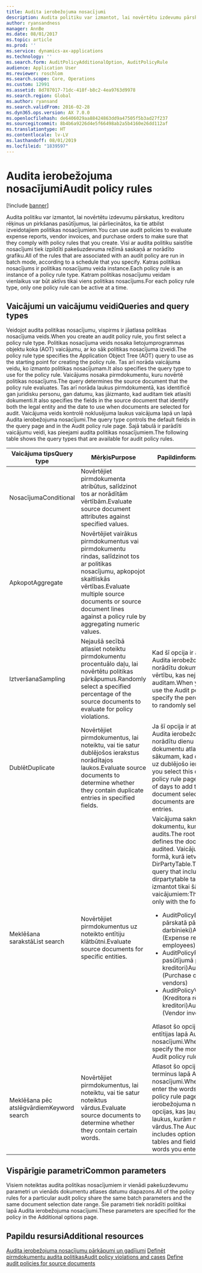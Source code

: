 ```yaml
---
title: Audita ierobežojuma nosacījumi
description: Audita politiku var izmantot, lai novērtētu izdevumu pārskatus, kreditoru rēķinus un pirkšanas pasūtījumus, lai pārliecinātos, ka tie atbilst izveidotajiem politikas nosacījumiem. Visi ar audita politiku saistītie nosacījumi tiek izpildīti pakešuzdevuma režīmā saskaņā ar norādīto grafiku.  Katras politikas nosacījums ir politikas nosacījumu veida instance. Katram politikas nosacījumu veidam vienlaikus var būt aktīvs tikai viens politikas nosacījums.
author: ryansandness
manager: AnnBe
ms.date: 08/01/2017
ms.topic: article
ms.prod: ''
ms.service: dynamics-ax-applications
ms.technology: ''
ms.search.form: AuditPolicyAdditionalOption, AuditPolicyRule
audience: Application User
ms.reviewer: roschlom
ms.search.scope: Core, Operations
ms.custom: 12991
ms.assetid: 8d787017-71dc-418f-b8c2-4ea9763d9978
ms.search.region: Global
ms.author: ryansand
ms.search.validFrom: 2016-02-28
ms.dyn365.ops.version: AX 7.0.0
ms.openlocfilehash: de6406029aa88424863dd9a47505f5b3ad27f237
ms.sourcegitcommit: 8b4b6a9226d4e5f66498ab2a5b4160e26dd112af
ms.translationtype: HT
ms.contentlocale: lv-LV
ms.lasthandoff: 08/01/2019
ms.locfileid: "1839597"
---
```

# <a name="audit-policy-rules"></a><span data-ttu-id="cb494-106">Audita ierobežojuma nosacījumi</span><span class="sxs-lookup"><span data-stu-id="cb494-106">Audit policy rules</span></span>

[!include [banner](../includes/banner.md)]

<span data-ttu-id="cb494-107">Audita politiku var izmantot, lai novērtētu izdevumu pārskatus, kreditoru rēķinus un pirkšanas pasūtījumus, lai pārliecinātos, ka tie atbilst izveidotajiem politikas nosacījumiem.</span><span class="sxs-lookup"><span data-stu-id="cb494-107">You can use audit policies to evaluate expense reports, vendor invoices, and purchase orders to make sure that they comply with policy rules that you create.</span></span> <span data-ttu-id="cb494-108">Visi ar audita politiku saistītie nosacījumi tiek izpildīti pakešuzdevuma režīmā saskaņā ar norādīto grafiku.</span><span class="sxs-lookup"><span data-stu-id="cb494-108">All of the rules that are associated with an audit policy are run in batch mode, according to a schedule that you specify.</span></span>  <span data-ttu-id="cb494-109">Katras politikas nosacījums ir politikas nosacījumu veida instance.</span><span class="sxs-lookup"><span data-stu-id="cb494-109">Each policy rule is an instance of a policy rule type.</span></span> <span data-ttu-id="cb494-110">Katram politikas nosacījumu veidam vienlaikus var būt aktīvs tikai viens politikas nosacījums.</span><span class="sxs-lookup"><span data-stu-id="cb494-110">For each policy rule type, only one policy rule can be active at a time.</span></span> 

<a name="queries-and-query-types"></a><span data-ttu-id="cb494-111">Vaicājumi un vaicājumu veidi</span><span class="sxs-lookup"><span data-stu-id="cb494-111">Queries and query types</span></span>
-----------------------

<span data-ttu-id="cb494-112">Veidojot audita politikas nosacījumu, vispirms ir jāatlasa politikas nosacījuma veids.</span><span class="sxs-lookup"><span data-stu-id="cb494-112">When you create an audit policy rule, you first select a policy rule type.</span></span> <span data-ttu-id="cb494-113">Politikas nosacījuma veids nosaka lietojumprogrammas objektu koka (AOT) vaicājumu, ar ko sāk politikas nosacījuma izveidi.</span><span class="sxs-lookup"><span data-stu-id="cb494-113">The policy rule type specifies the Application Object Tree (AOT) query to use as the starting point for creating the policy rule.</span></span> <span data-ttu-id="cb494-114">Tas arī norāda vaicājuma veidu, ko izmanto politikas nosacījumam.</span><span class="sxs-lookup"><span data-stu-id="cb494-114">It also specifies the query type to use for the policy rule.</span></span> <span data-ttu-id="cb494-115">Vaicājums nosaka pirmdokumentu, kuru novērtē politikas nosacījums.</span><span class="sxs-lookup"><span data-stu-id="cb494-115">The query determines the source document that the policy rule evaluates.</span></span> <span data-ttu-id="cb494-116">Tas arī norāda laukus pirmdokumentā, kas identificē gan juridisku personu, gan datumu, kas jāizmanto, kad auditam tiek atlasīti dokumenti.</span><span class="sxs-lookup"><span data-stu-id="cb494-116">It also specifies the fields in the source document that identify both the legal entity and the date to use when documents are selected for audit.</span></span> <span data-ttu-id="cb494-117">Vaicājuma veids kontrolē noklusējuma laukus vaicājuma lapā un lapā Audita ierobežojuma nosacījumi.</span><span class="sxs-lookup"><span data-stu-id="cb494-117">The query type controls the default fields in the query page and in the Audit policy rule page.</span></span> <span data-ttu-id="cb494-118">Šajā tabulā ir parādīti vaicājumu veidi, kas pieejami audita politikas nosacījumiem.</span><span class="sxs-lookup"><span data-stu-id="cb494-118">The following table shows the query types that are available for audit policy rules.</span></span>

<table>
<colgroup>
<col width="33%" />
<col width="33%" />
<col width="33%" />
</colgroup>
<thead>
<tr class="header">
<th><span data-ttu-id="cb494-119">Vaicājuma tips</span><span class="sxs-lookup"><span data-stu-id="cb494-119">Query type</span></span></th>
<th><span data-ttu-id="cb494-120">Mērķis</span><span class="sxs-lookup"><span data-stu-id="cb494-120">Purpose</span></span></th>
<th><span data-ttu-id="cb494-121">Papildinformācija</span><span class="sxs-lookup"><span data-stu-id="cb494-121">More information</span></span></th>
</tr>
</thead>
<tbody>
<tr class="odd">
<td><span data-ttu-id="cb494-122">Nosacījuma</span><span class="sxs-lookup"><span data-stu-id="cb494-122">Conditional</span></span></td>
<td><span data-ttu-id="cb494-123">Novērtējiet pirmdokumenta atribūtus, salīdzinot tos ar norādītām vērtībām.</span><span class="sxs-lookup"><span data-stu-id="cb494-123">Evaluate source document attributes against specified values.</span></span></td>
<td></td>
</tr>
<tr class="even">
<td><span data-ttu-id="cb494-124">Apkopot</span><span class="sxs-lookup"><span data-stu-id="cb494-124">Aggregate</span></span></td>
<td><span data-ttu-id="cb494-125">Novērtējiet vairākus pirmdokumentus vai pirmdokumentu rindas, salīdzinot tos ar politikas nosacījumu, apkopojot skaitliskās vērtības.</span><span class="sxs-lookup"><span data-stu-id="cb494-125">Evaluate multiple source documents or source document lines against a policy rule by aggregating numeric values.</span></span></td>
<td></td>
</tr>
<tr class="odd">
<td><span data-ttu-id="cb494-126">Iztveršana</span><span class="sxs-lookup"><span data-stu-id="cb494-126">Sampling</span></span></td>
<td><span data-ttu-id="cb494-127">Nejaušā secībā atlasiet noteiktu pirmdokumentu procentuālo daļu, lai novērtētu politikas pārkāpumus.</span><span class="sxs-lookup"><span data-stu-id="cb494-127">Randomly select a specified percentage of the source documents to evaluate for policy violations.</span></span></td>
<td><span data-ttu-id="cb494-128">Kad šī opcija ir atlasīta, jālieto lapa Audita ierobežojuma nosacījumi, lai norādītu dokumentu procentuālo vērtību, kas nejaušā secībā jāatlasa auditam.</span><span class="sxs-lookup"><span data-stu-id="cb494-128">When you select this option, use the Audit policy rule page to specify the percentage of documents to randomly select for audit.</span></span></td>
</tr>
<tr class="even">
<td><span data-ttu-id="cb494-129">Dublēt</span><span class="sxs-lookup"><span data-stu-id="cb494-129">Duplicate</span></span></td>
<td><span data-ttu-id="cb494-130">Novērtējiet pirmdokumentus, lai noteiktu, vai tie satur dublējošos ierakstus norādītajos laukos.</span><span class="sxs-lookup"><span data-stu-id="cb494-130">Evaluate source documents to determine whether they contain duplicate entries in specified fields.</span></span></td>
<td><span data-ttu-id="cb494-131">Ja šī opcija ir atlasīta, izmantojiet lapu Audita ierobežojuma nosacījumi, lai norādītu dienu skaitu, kas jāpievieno dokumentu atlases datumu diapazona sākumam, kad dokumenti tiek novērtēti uz dublējošo ierakstu klātbūtni.</span><span class="sxs-lookup"><span data-stu-id="cb494-131">When you select this option, use the Audit policy rule page to specify the number of days to add to the start of the document selection date range when documents are evaluated for duplicate entries.</span></span></td>
</tr>
<tr class="odd">
<td><span data-ttu-id="cb494-132">Meklēšana sarakstā</span><span class="sxs-lookup"><span data-stu-id="cb494-132">List search</span></span></td>
<td><span data-ttu-id="cb494-133">Novērtējiet pirmdokumentus uz noteikto entītiju klātbūtni.</span><span class="sxs-lookup"><span data-stu-id="cb494-133">Evaluate source documents for specific entities.</span></span></td>
<td><span data-ttu-id="cb494-134">Vaicājuma saknes dokuments nosaka dokumentu, kuram tiek veikts audits.</span><span class="sxs-lookup"><span data-stu-id="cb494-134">The root document of the query defines the document that is being audited.</span></span> <span data-ttu-id="cb494-135">Vaicājumam jābūt saraksta formā, kurā ietverta atsauce uz tabulu DirPartyTable.</span><span class="sxs-lookup"><span data-stu-id="cb494-135">The query must be a list query that includes a reference to the dirpartytable table.</span></span> <span data-ttu-id="cb494-136">Šo opciju var izmantot tikai šādiem AOT vaicājumiem:</span><span class="sxs-lookup"><span data-stu-id="cb494-136">This option can be used only with the following AOT queries:</span></span>
<ul>
<li><span data-ttu-id="cb494-137"><span class="ui">AuditPolicyExpenseList</span> (Izdevumu pārskatā pārraudzītie darbinieki)</span><span class="sxs-lookup"><span data-stu-id="cb494-137"><span class="ui">AuditPolicyExpenseList</span> (Expense report monitored employees)</span></span></li>
<li><span data-ttu-id="cb494-138"><span class="ui">AuditPolicyPurchList</span> (Pirkšanas pasūtījumā pārraudzītie kreditori)</span><span class="sxs-lookup"><span data-stu-id="cb494-138"><span class="ui">AuditPolicyPurchList</span> (Purchase order monitored vendors)</span></span></li>
<li><span data-ttu-id="cb494-139"><span class="ui">AuditPolicyVendInvoiceList</span> (Kreditora rēķinā pārraudzītie kreditori)</span><span class="sxs-lookup"><span data-stu-id="cb494-139"><span class="ui">AuditPolicyVendInvoiceList</span> (Vendor invoice monitored vendors)</span></span></li>
</ul>
<span data-ttu-id="cb494-140">Atlasot šo opciju, norādiet uzraugāmās entītijas lapā Audita ierobežojuma nosacījumi.</span><span class="sxs-lookup"><span data-stu-id="cb494-140">When you select this option, specify the monitored entities in the Audit policy rule page.</span></span></td>
</tr>
<tr class="even">
<td><span data-ttu-id="cb494-141">Meklēšana pēc atslēgvārdiem</span><span class="sxs-lookup"><span data-stu-id="cb494-141">Keyword search</span></span></td>
<td><span data-ttu-id="cb494-142">Novērtējiet pirmdokumentus, lai noteiktu, vai tie satur noteiktus vārdus.</span><span class="sxs-lookup"><span data-stu-id="cb494-142">Evaluate source documents to determine whether they contain certain words.</span></span></td>
<td><span data-ttu-id="cb494-143">Atlasot šo opciju, ievadiet meklējamos terminus lapā Audita ierobežojuma nosacījumi.</span><span class="sxs-lookup"><span data-stu-id="cb494-143">When you select this option, enter the words to look for in the Audit policy rule page.</span></span> <span data-ttu-id="cb494-144">Lapā Audita ierobežojuma nosacījumi ir ietvertas arī opcijas, kas ļauj norādīt tabulas un laukus, kurām novērtēt ievadītos vārdus.</span><span class="sxs-lookup"><span data-stu-id="cb494-144">The Audit policy rule page also includes options that let you specify the tables and fields to evaluate for the words you entered.</span></span></td>
</tr>
</tbody>
</table>

## <a name="common-parameters"></a><span data-ttu-id="cb494-145">Vispārīgie parametri</span><span class="sxs-lookup"><span data-stu-id="cb494-145">Common parameters</span></span>
<span data-ttu-id="cb494-146">Visiem noteiktas audita politikas nosacījumiem ir vienādi pakešuzdevumu parametri un vienāds dokumentu atlases datumu diapazons.</span><span class="sxs-lookup"><span data-stu-id="cb494-146">All of the policy rules for a particular audit policy share the same batch parameters and the same document selection date range.</span></span> <span data-ttu-id="cb494-147">Šie parametri tiek norādīti politikai lapā Audita ierobežojuma nosacījumi.</span><span class="sxs-lookup"><span data-stu-id="cb494-147">These parameters are specified for the policy in the Additional options page.</span></span>



<a name="additional-resources"></a><span data-ttu-id="cb494-148">Papildu resursi</span><span class="sxs-lookup"><span data-stu-id="cb494-148">Additional resources</span></span>
--------

<span data-ttu-id="cb494-149">[Audita ierobežojuma nosacījumu pārkāpumi un gadījumi](audit-policy-violations-cases.md)
[Definēt pirmdokumentu audita politikas](tasks/define-audit-policies-source-documents.md)</span><span class="sxs-lookup"><span data-stu-id="cb494-149">[Audit policy violations and cases](audit-policy-violations-cases.md)
[Define audit policies for source documents](tasks/define-audit-policies-source-documents.md)</span></span>


